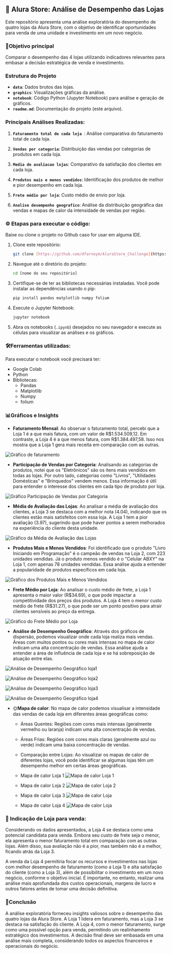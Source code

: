 ## 🏢 Alura Store: Análise de Desempenho das Lojas

Este repositório apresenta uma análise exploratória do desempenho de quatro lojas da Alura Store, com o objetivo de identificar oportunidades para venda de uma unidade e investimento em um novo negócio.

### 🎯Objetivo principal

Comparar o desempenho das 4 lojas utilizando indicadores relevantes para embasar a decisão estratégica de venda e investimento.

### Estrutura do Projeto 

- **`data`**: Dados brutos das lojas.
- **`graphics`**: Visualizações gráficas da análise.
- **`notebook`**:  Código Python (Jupyter Notebook) para análise e geração de gráficos.
- **`readme.md`**: Documentação do projeto (este arquivo).

### Principais Análises Realizadas:

1.  **`Faturamento total de cada loja `**: Análise comparativa do faturamento total de cada loja.

2.  **`Vendas por categoria`**: Distribuição das vendas por categorias de produtos em cada loja.

3.  **`Media de avaliacao lojas`**:  Comparativo da satisfação dos clientes em cada loja.

4.  **`Produtos mais e menos vendidos`**:  Identificação dos produtos de melhor e pior desempenho em cada loja.

5.  **`Frete médio por loja`**: Custo médio de envio por loja.

6.  **`Analise desempenho geografico`**: Análise da distribuição geográfica das vendas e mapas de calor da intensidade de vendas por região.


### ⚙ Etapas para executar o código:

Baixe ou clone o projeto no Github caso for usar em alguma IDE.

1.  Clone este repositório:
    ```bash
    git clone [https://github.com/dfarneym/AluraStore_Challenge](https://github.com/dfarneym/AluraStore_Challenge)
    ```
2.  Navegue até o diretório do projeto:
    ```bash
    cd [nome do seu repositório]
    ```
3.  Certifique-se de ter as bibliotecas necessárias instaladas. Você pode instalar as dependências usando o pip:
    ```bash
    pip install pandas matplotlib numpy folium
    ```
4.  Execute o Jupyter Notebook:
    ```bash
    jupyter notebook
    ```
5.  Abra os notebooks (`.ipynb`) desejados no seu navegador e execute as células para visualizar as análises e os gráficos.

### 🛠️Ferramentas utilizadas:

Para executar o notebook você precisará ter:
 - Google Colab
 - Python 
 - Bibliotecas:
   - Pandas
   - Matplotlib
   - Numpy
   - folium

### 📊Gráficos e Insights

* **Faturamento Mensal**: Ao observar o faturamento total, percebi que a Loja 1 é a que mais fatura, com um valor de R\$1.534.509,12. Em contraste, a Loja 4 é a que menos fatura, com R\$1.384.497,58. Isso nos mostra que a Loja 1 gera mais receita em comparação com as outras.

![Gráfico de faturamento](graphics/faturamento.png)

* **Participação de Vendas por Categoria**: Analisando as categorias de produtos, notei que os "Eletrônicos" são os itens mais vendidos em todas as lojas. Por outro lado, categorias como "Livros", "Utilidades Domésticas" e "Brinquedos" vendem menos. Essa informação é útil para entender o interesse dos clientes em cada tipo de produto por loja.

![Gráfico Participação de Vendas por Categoria](graphics/vendas_por_categoria.png)

* **Média de Avaliação das Lojas**: Ao analisar a média de avaliação dos clientes, a Loja 3 se destaca com a melhor nota (4.04), indicando que os clientes estão mais satisfeitos com essa loja. A Loja 1 tem a pior avaliação (3.97), sugerindo que pode haver pontos a serem melhorados na experiência do cliente desta unidade.

![Gráfico da Média de Avaliação das Lojas](graphics/media_de_avaliacao.png)

* **Produtos Mais e Menos Vendidos**: Foi identificado que o produto "Livro Iniciando em Programação" é o campeão de vendas na Loja 2, com 223 unidades vendidas. Já o produto menos vendido é o "Celular ABXY" na Loja 1, com apenas 78 unidades vendidas. Essa análise ajuda a entender a popularidade de produtos específicos em cada loja.

![Gráfico dos Produtos Mais e Menos Vendidos](graphics/pd_mais_menos_vendidos.png)

* **Frete Médio por Loja**: Ao analisar o custo médio de frete, a Loja 1 apresenta o maior valor (R$34.69), o que pode impactar a competitividade dos preços dos produtos. A Loja 4 tem o menor custo médio de frete (R\$31.27), o que pode ser um ponto positivo para atrair clientes sensíveis ao preço da entrega.

![Gráfico do Frete Médio por Loja](graphics/frete_medio_loja.png)

* **Análise de Desempenho Geográfico**: Através dos gráficos de dispersão, podemos visualizar onde cada loja realiza mais vendas. Áreas com muitos pontos ou cores mais intensas no mapa de calor indicam uma alta concentração de vendas. Essa análise ajuda a entender a área de influência de cada loja e se há sobreposição de atuação entre elas.

![Análise de Desempenho Geográfico loja1](graphics/dispersao_loja1.png)

![Análise de Desempenho Geográfico loja2](graphics/dispersao_loja2.png)

![Análise de Desempenho Geográfico loja3](graphics/dispersao_loja3.png)

![Análise de Desempenho Geográfico loja4](graphics/dispersao_loja4.png)

* 🌞**Mapa de calor**: No mapa de calor podemos visualisar a intensidade das vendas de cada loja em diferentes áreas geográficas como:
    - Áreas Quentes: Regiões com cores mais intensas (geralmente vermelho ou laranja) indicam uma alta concentração de vendas.
    - Áreas Frias: Regiões com cores mais claras (geralmente azul ou verde) indicam uma baixa concentração de vendas.
    - Comparação entre Lojas: Ao visualizar os mapas de calor de diferentes lojas, você pode identificar se algumas lojas têm um desempenho melhor em certas áreas geográficas.

  - Mapa de calor Loja 1
![Mapa de calor Loja 1](graphics/mapa_calor_loja1.png)
  - Mapa de calor Loja 2
![Mapa de calor Loja 2](graphics/mapa_calor_loja2.png)
  - Mapa de calor Loja 3
![Mapa de calor Loja ](graphics/mapa_calor_loja3.png)
  - Mapa de calor Loja 4
![Mapa de calor Loja ](graphics/mapa_calor_loja4.png)

### 🤝 Indicação de Loja para venda:
Considerando os dados apresentados, a Loja 4 se destaca como uma potencial candidata para venda. Embora seu custo de frete seja o menor, ela apresenta o menor faturamento total em comparação com as outras lojas. Além disso, sua avaliação não é a pior, mas também não é a melhor, ficando atrás da Loja 3.

A venda da Loja 4 permitiria focar os recursos e investimentos nas lojas com melhor desempenho de faturamento (como a Loja 1) e alta satisfação do cliente (como a Loja 3), além de possibilitar o investimento em um novo negócio, conforme o objetivo inicial. É importante, no entanto, realizar uma análise mais aprofundada dos custos operacionais, margens de lucro e outros fatores antes de tomar uma decisão definitiva.

### 🚀Conclusão

A análise exploratória forneceu insights valiosos sobre o desempenho das quatro lojas da Alura Store. A Loja 1 lidera em faturamento, mas a Loja 3 se destaca na satisfação do cliente. A Loja 4, com o menor faturamento, surge como uma possível opção para venda, permitindo um realinhamento estratégico dos investimentos. A decisão final deve ser embasada em uma análise mais completa, considerando todos os aspectos financeiros e operacionais do negócio.